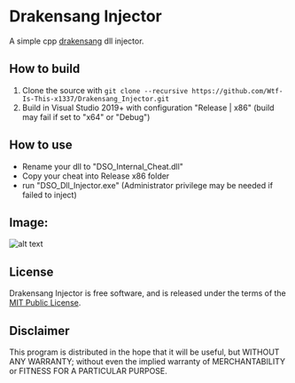 # Drakensang Injector

A simple cpp [drakensang](https://www.drakensang.com/) dll injector.

## How to build
1. Clone the source with `git clone --recursive https://github.com/Wtf-Is-This-x1337/Drakensang_Injector.git`
2. Build in Visual Studio 2019+ with configuration "Release | x86" (build may fail if set to "x64" or "Debug")

## How to use
- Rename your dll to "DSO_Internal_Cheat.dll"
- Copy your cheat into Release x86 folder
- run "DSO_Dll_Injector.exe" (Administrator privilege may be needed if failed to inject)

## Image:

![alt text](https://github.com/Wtf-Is-This-x1337/Drakensang_Injector/blob/main/main.png?raw=true)

## License
Drakensang Injector is free software, and is released under the terms of the [MIT Public License](https://github.com/Wtf-Is-This-x1337/Drakensang_Injector/blob/main/LICENSE).

## Disclaimer
This program is distributed in the hope that it will be useful, but WITHOUT ANY WARRANTY; without even the implied warranty of MERCHANTABILITY or FITNESS FOR A PARTICULAR PURPOSE.
